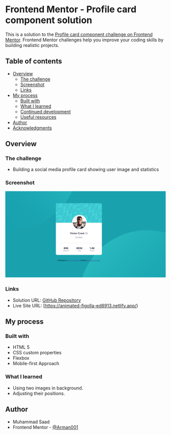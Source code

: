 # Frontend Mentor - Profile card component solution

This is a solution to the [Profile card component challenge on Frontend Mentor](https://www.frontendmentor.io/challenges/profile-card-component-cfArpWshJ). Frontend Mentor challenges help you improve your coding skills by building realistic projects. 

## Table of contents

- [Overview](#overview)
  - [The challenge](#the-challenge)
  - [Screenshot](#screenshot)
  - [Links](#links)
- [My process](#my-process)
  - [Built with](#built-with)
  - [What I learned](#what-i-learned)
  - [Continued development](#continued-development)
  - [Useful resources](#useful-resources)
- [Author](#author)
- [Acknowledgments](#acknowledgments)


## Overview

### The challenge

- Building a social media profile card showing user image and statistics


### Screenshot

![Alt text](image.png)

### Links

- Solution URL: [GitHub Repository](https://github.com/Arman001/Profile-Card-Component)
- Live Site URL: [https://animated-figolla-ed8913.netlify.app/)

## My process


### Built with

- HTML 5
- CSS custom properties
- Flexbox
- Mobile-first Approach

### What I learned

- Using two images in background.
- Adjusting their positions.

## Author

- Muhammad Saad
- Frontend Mentor - [@Arman001](https://www.frontendmentor.io/profile/Arman001)
